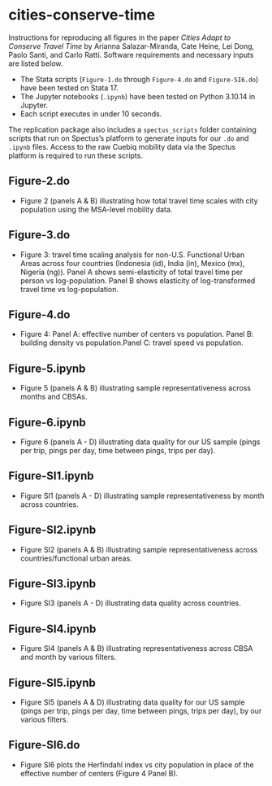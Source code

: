 # cities-conserve-time

Instructions for reproducing all figures in the paper *Cities Adapt to Conserve Travel Time* by Arianna Salazar-Miranda, Cate Heine, Lei Dong, Paolo Santi, and Carlo Ratti. Software requirements and necessary inputs are listed below.

- The Stata scripts (`Figure-1.do` through `Figure-4.do` and `Figure-SI6.do`) have been tested on Stata 17.  
- The Jupyter notebooks (`.ipynb`) have been tested on Python 3.10.14 in Jupyter.  
- Each script executes in under 10 seconds.

The replication package also includes a `spectus_scripts` folder containing scripts that run on Spectus’s platform to generate inputs for our `.do` and `.ipynb` files. Access to the raw Cuebiq mobility data via the Spectus platform is required to run these scripts.  

Figure-2.do  
------------------------------------------------------------------------------  
- Figure 2 (panels A & B) illustrating how total travel time scales with city population using the MSA-level mobility data.  

Figure-3.do  
------------------------------------------------------------------------------  
- Figure 3: travel time scaling analysis for non-U.S. Functional Urban Areas across four countries (Indonesia (id), India (in), Mexico (mx), Nigeria (ng)). Panel A shows semi-elasticity of total travel time per person vs log-population. Panel B shows elasticity of log-transformed travel time vs log-population.  

Figure-4.do  
------------------------------------------------------------------------------  
- Figure 4: Panel A: effective number of centers vs population. Panel B: building density vs population.Panel C: travel speed vs population.  

Figure-5.ipynb  
------------------------------------------------------------------------------  
- Figure 5 (panels A & B) illustrating sample representativeness across months and CBSAs.  

Figure-6.ipynb  
------------------------------------------------------------------------------  
- Figure 6 (panels A - D) illustrating data quality for our US sample (pings per trip, pings per day, time between pings, trips per day).  

Figure-SI1.ipynb  
------------------------------------------------------------------------------   
- Figure SI1 (panels A - D) illustrating sample representativeness by month across countries.  

Figure-SI2.ipynb  
------------------------------------------------------------------------------  
- Figure SI2 (panels A & B) illustrating sample representativeness across countries/functional urban areas.  

Figure-SI3.ipynb  
------------------------------------------------------------------------------  
- Figure SI3 (panels A - D) illustrating data quality across countries.  

Figure-SI4.ipynb  
------------------------------------------------------------------------------ 
- Figure SI4 (panels A & B) illustrating representativeness across CBSA and month by various filters.  

Figure-SI5.ipynb  
------------------------------------------------------------------------------   
- Figure SI5 (panels A & D) illustrating data quality for our US sample (pings per trip, pings per day, time between pings, trips per day), by our various filters.  

Figure-SI6.do  
------------------------------------------------------------------------------  
- Figure SI6 plots the Herfindahl index vs city population in place of the effective number of centers (Figure 4 Panel B).  
